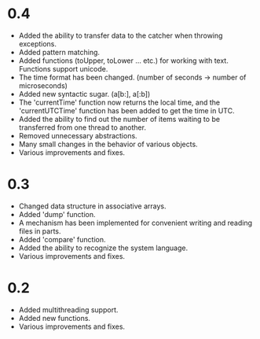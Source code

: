 # 0.4
- Added the ability to transfer data to the catcher when throwing exceptions.
- Added pattern matching.
- Added functions (toUpper, toLower ...  etc.) for working with text. Functions support unicode.
- The time format has been changed. (number of seconds -> number of microseconds)
- Added new syntactic sugar. (a\[b:\], a\[:b\])
- The 'currentTime' function now returns the local time, and the 'currentUTCTime' function has been added to get the time in UTC.
- Added the ability to find out the number of items waiting to be transferred from one thread to another.
- Removed unnecessary abstractions.
- Many small changes in the behavior of various objects.
- Various improvements and fixes.

# 0.3
- Changed data structure in associative arrays.
- Added 'dump' function.
- A mechanism has been implemented for convenient writing and reading files in parts.
- Added 'compare' function.
- Added the ability to recognize the system language.
- Various improvements and fixes.

# 0.2
- Added multithreading support.
- Added new functions.
- Various improvements and fixes.
